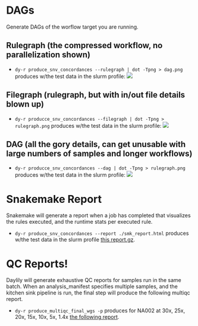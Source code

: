 # DAGs
Generate DAGs of the worflow target you are running.

## Rulegraph (the compressed workflow, no parallelization shown)
  - `dy-r produce_snv_concordances --rulegraph | dot -Tpng > dag.png`
  produces w/the test data in the slurm profile:
  ![](../../docs/images/assets/srg.png)
  
## Filegraph (rulegraph, but with in/out file details blown up)
  - `dy-r producce_snv_concordances --filegraph | dot -Tpng > rulegraph.png`
  produces w/the test data in the slurm profile:
  ![](../../docs/images/assets/sfg.png)
  
## DAG (all the gory details, can get unusable with large numbers of samples and longer workflows)
  - `dy-r producce_snv_concordances --dag | dot -Tpng > rulegraph.png`
  produces w/the test data in the slurm profile:
  ![](../../docs/images/assets/sdag.png)
  
# Snakemake Report
Snakemake will generate a report when a job has completed that visualizes the rules executed, and the runtime stats per executed rule.
  - `dy-r produce_snv_concordances --report ./smk_report.html`
  produces w/the test data in the slurm profile [this report.gz](../../docs/reports/smk_report.html.gz).
  
# QC Reports!
Daylily will generate exhaustive QC reports for samples run in the same batch. When an analysis_manifest specifies multiple samples, and the kitchen sink pipeline is run, the final step will produce the following multiqc report.
  - `dy-r produce_multiqc_final_wgs -p`
  produces for NA002 at 30x, 25x, 20x, 15x, 10x, 5x, 1.4x [the following report](http://daylilyinformatics.com:8082/reports/DAY_final_multiqc.html).
  
